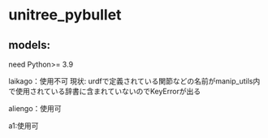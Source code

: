 # unitree_pybullet
## models:
need Python>= 3.9

laikago：使用不可
現状: urdfで定義されている関節などの名前がmanip_utils内で使用されている辞書に含まれていないのでKeyErrorが出る

aliengo：使用可


a1:使用可
